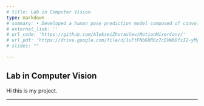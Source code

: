 ```yaml
---
# title: Lab in Computer Vision
type: markdown
# summary: • Developed a human pose prediction model composed of convolutional layers and Squeeze-and-Excitation blocks; reduced the Mean Per Joint Position Error (MPJPE) by 2.9% over the baseline transformer model
# external_link: ''
# url_code: 'https://github.com/AlekseiZhuravlev/MotionMixerConv/'
# url_pdf: 'https://drive.google.com/file/d/1uFtFNbG0R6z7cEVWbDfxI2-yMyg_wJ5K/view?usp=sharing'
# slides: ""

---
```


## Lab in Computer Vision

Hi this is my project.


---